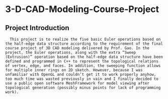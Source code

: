 # 3-D-CAD-Modeling-Course-Project
## Project Introduction
      This project is to realize the five basic Euler operations based on the half-edge data structure according to the requirement of the final course project of 3D CAD modeling delivered by Prof. Gao. In the project, the Euler operations, along with the extra “Sweep (Extrusion)” operation based on the half-edge data structure have been defined and programmed in C++ to represent the topological relations of vertex, edge, and faces. In addition, the sweeping function allows for multiple inner rings on 2D sketch. However, because I was unfamiliar with OpenGL and couldn’t get it to work properly anyhow, too much time was wasted previously in vain and I finally decided to use a public open software MeshFramework for model viewing after topological generation (possibly minus points for lack of programming work).
      
